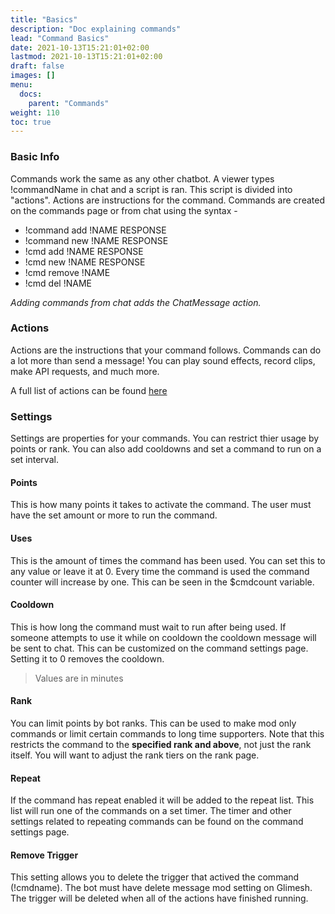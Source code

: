 ```yaml
---
title: "Basics"
description: "Doc explaining commands"
lead: "Command Basics"
date: 2021-10-13T15:21:01+02:00
lastmod: 2021-10-13T15:21:01+02:00
draft: false
images: []
menu:
  docs:
    parent: "Commands"
weight: 110
toc: true
---
```


### Basic Info

Commands work the same as any other chatbot. A viewer types !commandName in chat and a script is ran. This script is divided into "actions". Actions are instructions for the command. Commands are created on the commands page or from chat using the syntax -

- !command add !NAME RESPONSE
- !command new !NAME RESPONSE
- !cmd add !NAME RESPONSE
- !cmd new !NAME RESPONSE
- !cmd remove !NAME
- !cmd del !NAME

*Adding commands from chat adds the ChatMessage action.*

### Actions

Actions are the instructions that your command follows. Commands can do a lot more than send a message! You can play sound effects, record clips, make API requests, and much more.

A full list of actions can be found [here](/docs/commands/actions)

### Settings

Settings are properties for your commands. You can restrict thier usage by points or rank. You can also add cooldowns and set a command to run on a set interval.

#### Points

This is how many points it takes to activate the command. The user must have the set amount or more to run the command.

#### Uses

This is the amount of times the command has been used. You can set this to any value or leave it at 0. Every time the command is used the command counter will increase by one. This can be seen in the $cmdcount variable.

#### Cooldown

This is how long the command must wait to run after being used. If someone attempts to use it while on cooldown the cooldown message will be sent to chat. This can be customized on the command settings page. Setting it to 0 removes the cooldown.

> Values are in minutes

#### Rank

You can limit points by bot ranks. This can be used to make mod only commands or limit certain commands to long time supporters. Note that this restricts the command to the **specified rank and above**, not just the rank itself. You will want to adjust the rank tiers on the rank page.

#### Repeat

If the command has repeat enabled it will be added to the repeat list. This list will run one of the commands on a set timer. The timer and other settings related to repeating commands can be found on the command settings page.

#### Remove Trigger

This setting allows you to delete the trigger that actived the command (!cmdname). The bot must have delete message mod setting on Glimesh. The trigger will be deleted when all of the actions have finished running.